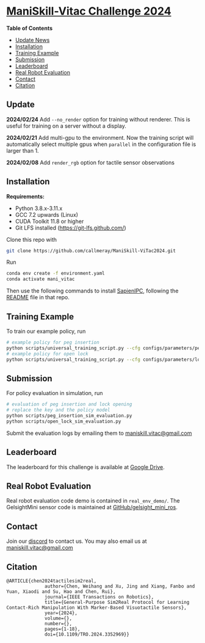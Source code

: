 
# [ManiSkill-Vitac Challenge 2024](https://ai-workshops.github.io/maniskill-vitac-challenge-2024/)

**Table of Contents**

- [Update News](#update)
- [Installation](#installation)
- [Training Example](#example)
- [Submission](#submission)
- [Leaderboard](#leaderboard)
- [Real Robot Evaluation](#real-robot-evaluation)
- [Contact](#contact)
- [Citation](#citation)

## Update

**2024/02/24** Add `--no_render` option for training without renderer. This is useful for training on a server without a display.

**2024/02/21** Add multi-gpu to the environment. Now the training script will automatically select multiple gpus when `parallel` in the configuration file is larger than 1.

**2024/02/08** Add `render_rgb` option for tactile sensor observations



## Installation

**Requirements:**

- Python 3.8.x-3.11.x
- GCC 7.2 upwards (Linux)
- CUDA Toolkit 11.8 or higher
- Git LFS installed (https://git-lfs.github.com/)


Clone this repo with

```bash
git clone https://github.com/callmeray/ManiSkill-ViTac2024.git
```

Run

```bash
conda env create -f environment.yaml
conda activate mani_vitac
```

Then use the following commands to install [SapienIPC](https://github.com/Rabbit-Hu/sapienipc-exp), following the [README](https://github.com/Rabbit-Hu/sapienipc-exp/blob/main/README.md) file in that repo.

## Training Example

To train our example policy, run

```bash
# example policy for peg insertion
python scripts/universal_training_script.py --cfg configs/parameters/peg_insertion.yaml [--no_render]
# example policy for open lock
python scripts/universal_training_script.py --cfg configs/parameters/long_open_lock.yaml [--no_render]
```

## Submission 
For policy evaluation in simulation, run

```bash
# evaluation of peg insertion and lock opening
# replace the key and the policy model
python scripts/peg_insertion_sim_evaluation.py
python scripts/open_lock_sim_evaluation.py
```
Submit the evaluation logs by emailing them to [maniskill.vitac@gmail.com](maniskill.vitac@gmail.com)

## Leaderboard

The leaderboard for this challenge is available at [Google Drive](https://docs.google.com/spreadsheets/d/1ZCNSbctm5eyr4Q59KmVBE0ZMo5mt63emFLihbJn1maw/).

## Real Robot Evaluation
Real robot evaluation code demo is contained in `real_env_demo/`. The GelsightMini sensor code is maintained at [GitHub/gelsight_mini_ros](https://github.com/RVSATHU/gelsight_mini_ros/).

## Contact

Join our [discord](https://discord.gg/B8qEVTav) to contact us. You may also email us at [maniskill.vitac@gmail.com](maniskill.vitac@gmail.com)


## Citation

```
@ARTICLE{chen2024tactilesim2real,
              author={Chen, Weihang and Xu, Jing and Xiang, Fanbo and Yuan, Xiaodi and Su, Hao and Chen, Rui},
              journal={IEEE Transactions on Robotics}, 
              title={General-Purpose Sim2Real Protocol for Learning Contact-Rich Manipulation With Marker-Based Visuotactile Sensors}, 
              year={2024},
              volume={},
              number={},
              pages={1-18},
              doi={10.1109/TRO.2024.3352969}}
```

